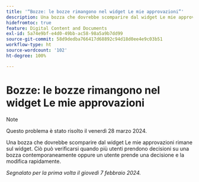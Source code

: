 ```yaml
---
title: '“Bozze: le bozze rimangono nel widget Le mie approvazioni”'
description: Una bozza che dovrebbe scomparire dal widget Le mie approvazioni rimane sul widget. Ciò può verificarsi quando più utenti prendono decisioni su una bozza contemporaneamente oppure un utente prende una decisione e la modifica rapidamente.
hidefromtoc: true
feature: Digital Content and Documents
exl-id: 5a74e9bf-e4d0-49bb-ac58-98a5a9b7dd99
source-git-commit: 58d9dedba766417d68892c94d18d0ee4e9c03b51
workflow-type: ht
source-wordcount: '102'
ht-degree: 100%

---
```


# Bozze: le bozze rimangono nel widget Le mie approvazioni

>[!NOTE]
>
>Questo problema è stato risolto il venerdì 28 marzo 2024.

Una bozza che dovrebbe scomparire dal widget Le mie approvazioni rimane sul widget. Ciò può verificarsi quando più utenti prendono decisioni su una bozza contemporaneamente oppure un utente prende una decisione e la modifica rapidamente.

_Segnalato per la prima volta il giovedì 7 febbraio 2024._
